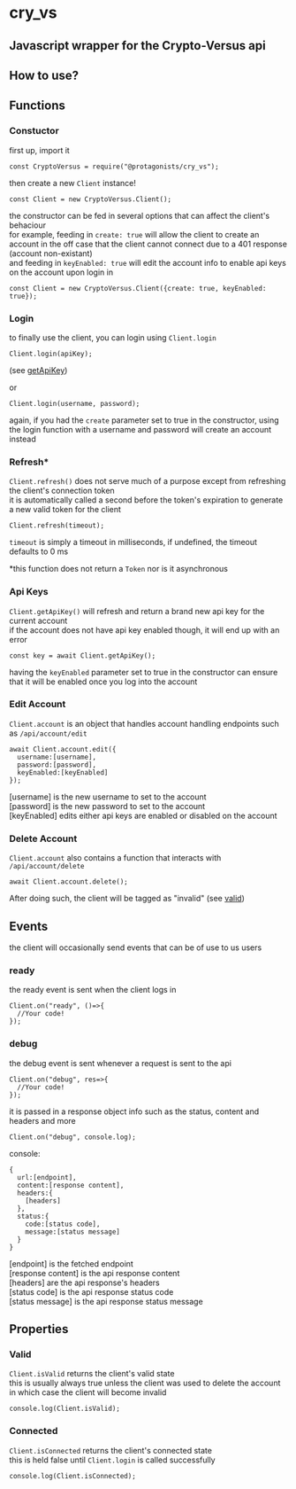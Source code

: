 # cry_vs

## Javascript wrapper for the Crypto-Versus api

## How to use?

## Functions

### Constuctor

first up, import it

    const CryptoVersus = require("@protagonists/cry_vs");

then create a new `Client` instance!

    const Client = new CryptoVersus.Client();

the constructor can be fed in several options that can affect the client's behaciour  
for example, feeding in `create: true` will allow the client to create an account in the off case that the client cannot connect due to a 401 response (account non-existant)  
and feeding in `keyEnabled: true` will edit the account info to enable api keys on the account upon login in

    const Client = new CryptoVersus.Client({create: true, keyEnabled: true});

### Login

to finally use the client, you can login using `Client.login`

    Client.login(apiKey);

(see [getApiKey](getApiKey))

or

    Client.login(username, password);

again, if you had the `create` parameter set to true in the constructor, using the login function with a username and password will create an account instead

### Refresh*

`Client.refresh()` does not serve much of a purpose except from refreshing the client's connection token  
it is automatically called a second before the token's expiration to generate a new valid token for the client

    Client.refresh(timeout);

`timeout` is simply a timeout in milliseconds, if undefined, the timeout defaults to 0 ms

\*this function does not return a `Token` nor is it asynchronous

### Api Keys

`Client.getApiKey()` will refresh and return a brand new api key for the current account  
if the account does not have api key enabled though, it will end up with an error

    const key = await Client.getApiKey();

having the `keyEnabled` parameter set to true in the constructor can ensure that it will be enabled once you log into the account

### Edit Account

`Client.account` is an object that handles account handling endpoints such as `/api/account/edit`

    await Client.account.edit({
      username:[username],
      password:[password],
      keyEnabled:[keyEnabled]
    });

\[username] is the new username to set to the account  
\[password] is the new password to set to the account  
\[keyEnabled] edits either api keys are enabled or disabled on the account

### Delete Account

`Client.account` also contains a function that interacts with `/api/account/delete`

    await Client.account.delete();

After doing such, the client will be tagged as "invalid" (see [valid](isValid))



## Events

the client will occasionally send events that can be of use to us users

### ready

the ready event is sent when the client logs in

    Client.on("ready", ()=>{
      //Your code!
    });

### debug

the debug event is sent whenever a request is sent to the api

    Client.on("debug", res=>{
      //Your code!
    });

it is passed in a response object info such as the status, content and headers and more

    Client.on("debug", console.log);

console:

    {
      url:[endpoint],
      content:[response content],
      headers:{
        [headers]
      },
      status:{
        code:[status code],
        message:[status message]
      }
    }

\[endpoint] is the fetched endpoint  
\[response content] is the api response content  
\[headers] are the api response's headers  
\[status code] is the api response status code  
\[status message] is the api response status message



## Properties

### Valid

`Client.isValid` returns the client's valid state  
this is usually always true unless the client was used to delete the account  
in which case the client will become invalid

    console.log(Client.isValid);

### Connected

`Client.isConnected` returns the client's connected state  
this is held false until `Client.login` is called successfully

    console.log(Client.isConnected);

